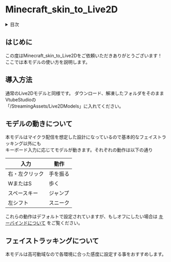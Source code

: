 # Minecraft_skin_to_Live2D

<details>
<summary>目次</summary>
  
  [はじめに](#はじめに)  
  [導入方法](#導入方法)  
  [モデルの動きについて](#モデルの動きについて)  
  [](#)  
  [](#)  
  [](#)  
  [](#)  
  [](#)  
</details>

## はじめに

この度はMinecraft_skin_to_Live2Dをご依頼いただきありがとうございます！  
ここでは本モデルの使い方を説明します。

## 導入方法

通常のLive2Dモデルと同様です。
ダウンロード、解凍したフォルダをそのままVtubeStudioの  
「/StreamingAssets/Live2DModels」に入れてください。

## モデルの動きについて

本モデルはマイクラ配信を想定した設計になっているので基本的なフェイストラッキング以外にも  
キーボード入力に応じてモデルが動きます。それぞれの動作は以下の通り

| 入力 | 動作 |
| --- | --- |
| 右・左クリック | 手を振る |
| WまたはS | 歩く |
| スペースキー | ジャンプ |
| 左シフト | スニーク |

これらの動作はデフォルトで設定されていますが、もしオフにしたい場合は
[キーバインドについて](#キーバインドについて)
をご覧ください。

## フェイストラッキングについて

本モデルは高可動域なので各環境に合った感度に設定する事をおすすめします。
